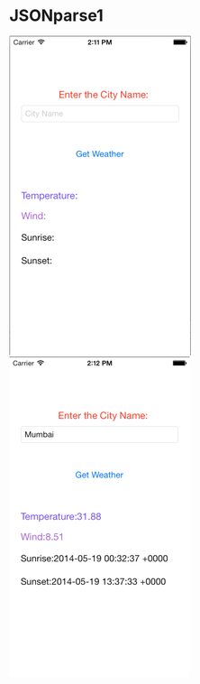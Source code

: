 JSONparse1
==========
![Screen 1](https://github.com/RahulM1987/JSONparse1/blob/master/enter%20name.png?raw=true)
![screen 2](https://github.com/RahulM1987/JSONparse1/blob/master/result.png?raw=true)
